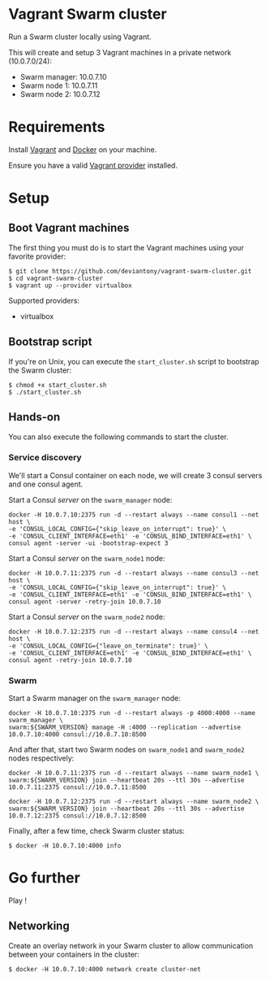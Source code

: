 # Vagrant Swarm cluster

Run a Swarm cluster locally using Vagrant.

This will create and setup 3 Vagrant machines in a private network (10.0.7.0/24):

* Swarm manager: 10.0.7.10
* Swarm node 1: 10.0.7.11
* Swarm node 2: 10.0.7.12

# Requirements

Install [Vagrant][vagranthome] and [Docker][dockerhome] on your machine.

Ensure you have a valid [Vagrant provider][vagrantprovider] installed.

# Setup

## Boot Vagrant machines

The first thing you must do is to start the Vagrant machines using your favorite provider:

```
$ git clone https://github.com/deviantony/vagrant-swarm-cluster.git
$ cd vagrant-swarm-cluster
$ vagrant up --provider virtualbox
```

Supported providers:

* virtualbox

## Bootstrap script

If you're on Unix, you can execute the `start_cluster.sh` script to bootstrap the Swarm cluster:

```shell
$ chmod +x start_cluster.sh
$ ./start_cluster.sh
```

## Hands-on

You can also execute the following commands to start the cluster.

### Service discovery

We'll start a Consul container on each node, we will create 3 consul servers and one consul agent.

Start a Consul *server* on the `swarm_manager` node:

```shell
docker -H 10.0.7.10:2375 run -d --restart always --name consul1 --net host \
-e 'CONSUL_LOCAL_CONFIG={"skip_leave_on_interrupt": true}' \
-e 'CONSUL_CLIENT_INTERFACE=eth1' -e 'CONSUL_BIND_INTERFACE=eth1' \
consul agent -server -ui -bootstrap-expect 3
```

Start a Consul *server* on the `swarm_node1` node:

```shell
docker -H 10.0.7.11:2375 run -d --restart always --name consul3 --net host \
-e 'CONSUL_LOCAL_CONFIG={"skip_leave_on_interrupt": true}' \
-e 'CONSUL_CLIENT_INTERFACE=eth1' -e 'CONSUL_BIND_INTERFACE=eth1' \
consul agent -server -retry-join 10.0.7.10
```

Start a Consul *server* on the `swarm_node2` node:

```shell
docker -H 10.0.7.12:2375 run -d --restart always --name consul4 --net host \
-e 'CONSUL_LOCAL_CONFIG={"leave_on_terminate": true}' \
-e 'CONSUL_CLIENT_INTERFACE=eth1' -e 'CONSUL_BIND_INTERFACE=eth1' \
consul agent -retry-join 10.0.7.10
```

### Swarm

Start a Swarm manager on the `swarm_manager` node:

```shell
docker -H 10.0.7.10:2375 run -d --restart always -p 4000:4000 --name swarm_manager \
swarm:${SWARM_VERSION} manage -H :4000 --replication --advertise 10.0.7.10:4000 consul://10.0.7.10:8500
```

And after that, start two Swarm nodes on `swarm_node1` and `swarm_node2` nodes respectively:

```shell
docker -H 10.0.7.11:2375 run -d --restart always --name swarm_node1 \
swarm:${SWARM_VERSION} join --heartbeat 20s --ttl 30s --advertise 10.0.7.11:2375 consul://10.0.7.11:8500

docker -H 10.0.7.12:2375 run -d --restart always --name swarm_node2 \
swarm:${SWARM_VERSION} join --heartbeat 20s --ttl 30s --advertise 10.0.7.12:2375 consul://10.0.7.12:8500
```

Finally, after a few time, check Swarm cluster status:

```shell
$ docker -H 10.0.7.10:4000 info
```

# Go further

Play !

## Networking

Create an overlay network in your Swarm cluster to allow communication between your containers in the cluster:

```shell
$ docker -H 10.0.7.10:4000 network create cluster-net
```

[vagranthome]: https://www.vagrantup.com/docs/installation/  "Vagrant installation"
[vagrantprovider]: https://www.vagrantup.com/docs/providers/ "Vagrant providers"
[dockerhome]: https://docs.docker.com/engine/installation/  "Docker installation"
